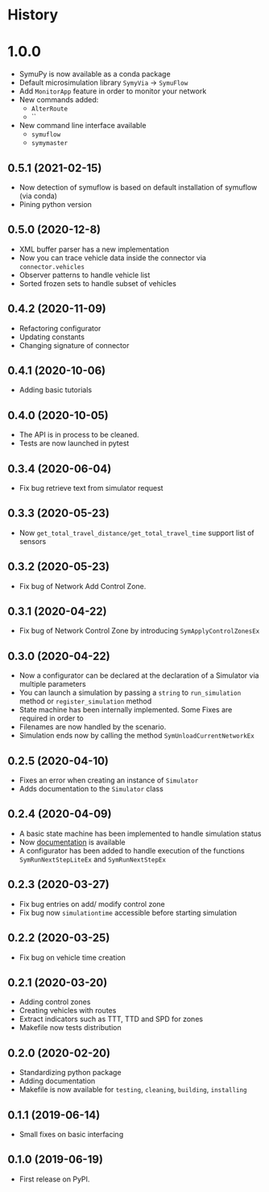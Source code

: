 # History

# 1.0.0

* SymuPy is now available as a conda package 
* Default microsimulation library `SymyVia` → `SymuFlow`
* Add `MonitorApp` feature in order to monitor your network 
* New commands added: 
  * `AlterRoute` 
  * ``
* New command line interface available
  * `symuflow` 
  * `symymaster` 

## 0.5.1 (2021-02-15)

* Now detection of symuflow is based on default installation of symuflow (via conda)
* Pining python version

## 0.5.0 (2020-12-8)

* XML buffer parser has a new implementation 
* Now you can trace vehicle data inside the connector via `connector.vehicles`
* Observer patterns to handle vehicle list 
* Sorted frozen sets to handle subset of vehicles


## 0.4.2 (2020-11-09)

* Refactoring configurator
* Updating constants
* Changing signature of connector 

## 0.4.1 (2020-10-06)

* Adding basic tutorials

## 0.4.0 (2020-10-05)

* The API is in process to be cleaned. 
* Tests are now launched in pytest 

## 0.3.4 (2020-06-04)

* Fix bug retrieve text from simulator request 


## 0.3.3 (2020-05-23)

* Now `get_total_travel_distance/get_total_travel_time` support list of sensors 


## 0.3.2 (2020-05-23)

* Fix bug of Network Add Control Zone.

## 0.3.1 (2020-04-22)

* Fix bug of Network Control Zone by introducing `SymApplyControlZonesEx`

## 0.3.0 (2020-04-22)

* Now a configurator can be declared at the declaration of a Simulator via multiple parameters
* You can launch a simulation by passing a `string` to `run_simulation` method or `register_simulation` method
* State machine has been internally implemented. Some Fixes are required in order to 
* Filenames are now handled by the scenario. 
* Simulation ends now by calling the method `SymUnloadCurrentNetworkEx`

## 0.2.5 (2020-04-10)

* Fixes an error when creating an instance of `Simulator`
* Adds documentation to the `Simulator` class

## 0.2.4 (2020-04-09)

* A basic state machine has been implemented to handle simulation status
* Now [documentation](https://symupy.readthedocs.io/en/latest/) is available 
* A configurator has been added to handle execution of the functions 
  `SymRunNextStepLiteEx` and `SymRunNextStepEx`


## 0.2.3 (2020-03-27)

* Fix bug entries on add/ modify control zone
* Fix bug now `simulationtime` accessible before starting simulation

## 0.2.2 (2020-03-25)

* Fix bug on vehicle time creation

## 0.2.1 (2020-03-20)

* Adding control zones 
* Creating vehicles with routes
* Extract indicators such as TTT, TTD and SPD for zones 
* Makefile now tests distribution

## 0.2.0 (2020-02-20)

* Standardizing python package 
* Adding documentation 
* Makefile is now available for `testing`, `cleaning`, `building`, `installing` 

## 0.1.1 (2019-06-14)

* Small fixes on basic interfacing

## 0.1.0 (2019-06-19)

* First release on PyPI.















  